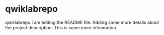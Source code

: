 # qwiklabrepo
qwiklabrepo
I am editing the README file. Adding some more details about the project description.
This is some more infomration.


